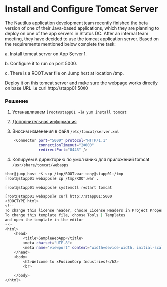 # Install and Configure Tomcat Server

The Nautilus application development team recently finished the beta version of one of their Java-based applications, which they are planning to deploy on one of the app servers in Stratos DC. After an internal team meeting, they have decided to use the tomcat application server. Based on the requirements mentioned below complete the task:


a. Install tomcat server on App Server 1.

b. Configure it to run on port 5000.

c. There is a ROOT.war file on Jump host at location /tmp.

Deploy it on this tomcat server and make sure the webpage works directly on base URL i.e curl http://stapp01:5000
 


### Решение

1. Устанавливаем
`[root@stapp01 ~]# yum install tomcat`

2. [Дополнительная информация](../docs/tomcat_about.md)

3. Вносим изменения в файл `/etc/tomcat/server.xml`
```bash
    <Connector port="5000" protocol="HTTP/1.1"
               connectionTimeout="20000"
               redirectPort="8443" />
```
4. Копируем в директорию по умолчанию для приложений tomcat `/usr/share/tomcat/webapps`
```bash
thor@jump_host ~$ scp /tmp/ROOT.war tony@stapp01:/tmp
[root@stapp01 webapps]# cp /tmp/ROOT.war .

[root@stapp01 webapps]# systemctl restart tomcat

[root@stapp01 webapps]# curl http://stapp01:5000
<!DOCTYPE html>
<!--
To change this license header, choose License Headers in Project Properties.
To change this template file, choose Tools | Templates
and open the template in the editor.
-->
<html>
    <head>
        <title>SampleWebApp</title>
        <meta charset="UTF-8">
        <meta name="viewport" content="width=device-width, initial-scale=1.0">
    </head>
    <body>
        <h2>Welcome to xFusionCorp Industries!</h2>
        <br>
    
    </body>
</html>
```
